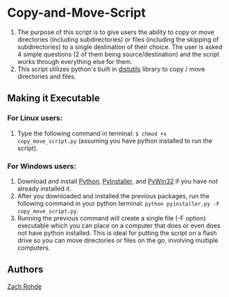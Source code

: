 Copy-and-Move-Script
====================

<ol>
<li>The purpose of this script is to give users the ability to copy or move directories (including subdirectories) or files (including the skipping of subdirectories) to a single destination of their choice. The user is asked 4 simple questions (2 of them being source/destination) and the script works through everything else for them.</li>
<li>This script utilizes python's built in <a title="Distutils" href="http://docs.python.org/library/distutils.html">distutils</a> library to copy / move directories and files.</li>
</ol>

<h2>Making it Executable</h2>

<h3>For Linux users:</h3>

<ol>
<li>Type the following command in terminal: <code>$ chmod +x copy_move_script.py</code> (assuming you have python installed to run the script).</li>
</ol>

<h3>For Windows users:</h3>

<ol>
<li>Download and install <a title="Python" href="http://www.python.org/download/">Python</a>, <a title="PyInstaller" href="http://www.pyinstaller.org/">PyInstaller</a>, and <a title="PyWin32" href="http://sourceforge.net/projects/pywin32/files/">PyWin32</a> if you have not already installed it.</li>
<li>After you downloaded and installed the previous packages, run the following command in your python terminal: <code>python pyinstaller.py -F copy_move_script.py</code>. 
<li>Running the previous command will create a single file (-F option) executable which you can place on a computer that does or even does not have python installed. This is ideal for putting the script on a flash drive so you can move directories or files on the go, involving multiple computers.</li>
</ol>

<h2>Authors</h2>
<a title="Zach Rohde" href="http://zachrohde.com">Zach Rohde</a>